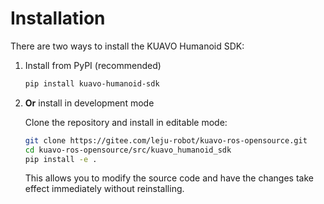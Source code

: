 <a id="installation"></a>

# Installation

There are two ways to install the KUAVO Humanoid SDK:

1. Install from PyPI (recommended)
   ```bash
   pip install kuavo-humanoid-sdk
   ```
2. **Or** install in development mode

   Clone the repository and install in editable mode:
   ```bash
   git clone https://gitee.com/leju-robot/kuavo-ros-opensource.git
   cd kuavo-ros-opensource/src/kuavo_humanoid_sdk
   pip install -e .
   ```

   This allows you to modify the source code and have the changes take effect immediately without reinstalling.
